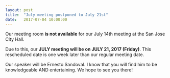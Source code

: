 ```yaml
---
layout: post
title:  "July meeting postponed to July 21st"
date:   2017-07-04 10:00:00
---
```


Our meeting room __is not available__ for our July 14th meeting at the San Jose City Hall.

Due to this, our __JULY meeting will be on JULY 21, 2017 (Friday)__.  This rescheduled date is one week later than our regular meeting date.

Our speaker will be Ernesto Sandoval.  I know that you will find him to be knowledgeable AND entertaining.  We hope to see you there!
